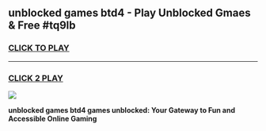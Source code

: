 
## unblocked games btd4 - Play Unblocked Gmaes & Free #tq9lb
<h3>
<a href="https://news.freeplayer.one?title=unblocked_games_btd4&ref=03M">CLICK TO PLAY</a></h3>
<hr>

<h3>
<a href="https://news.freeplayer.one?title=unblocked_games_btd4&ref=03M">CLICK 2 PLAY</a>
  
</h3>

<a href="https://news.freeplayer.one?title=unblocked_games_btd4&ref=03M"><img src="https://clearcache.store/games.png"></a>


**unblocked games btd4 games unblocked: Your Gateway to Fun and Accessible Online Gaming**
